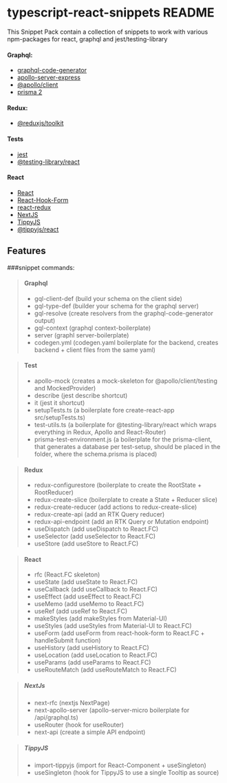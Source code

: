 # typescript-react-snippets README

This Snippet Pack contain a collection of snippets to work with various npm-packages for
react, graphql and jest/testing-library

#### Graphql:

- [graphql-code-generator](https://graphql-code-generator.com)
- [apollo-server-express](https://www.apollographql.com/docs/)
- [@apollo/client](https://www.apollographql.com/docs/)
- [prisma 2](https://prisma.io)

#### Redux:

- [@reduxjs/toolkit](https://redux-toolkit.js.org)

#### Tests

- [jest](https://jestjs.io)
- [@testing-library/react](https://testing-library.com/docs/react-testing-library/intro)

#### React

- [React](https://reactjs.org)
- [React-Hook-Form](https://react-hook-form.com)
- [react-redux](https://react-redux.js.org/introduction/quick-start)
- [NextJS](https://nextjs.org/docs/getting-started)
- [TippyJS](https://atomiks.github.io/tippyjs/)
- [@tippyjs/react](https://github.com/atomiks/tippyjs-react)

## Features

###snippet commands:

> #### Graphql
>
> - gql-client-def (build your schema on the client side)
> - gql-type-def (builder your schema for the graphql server)
> - gql-resolve (create resolvers from the graphql-code-generator output)
> - gql-context (graphql context-boilerplate)
> - server (graphl server-boilerplate)
> - codegen.yml (codegen.yaml boilerplate for the backend, creates backend + client files from the same yaml)

> #### Test
>
> - apollo-mock (creates a mock-skeleton for @apollo/client/testing and MockedProvider)
> - describe (jest describe shortcut)
> - it (jest it shortcut)
> - setupTests.ts (a boilerplate fore create-react-app src/setupTests.ts)
> - test-utils.ts (a boilerplate for @testing-library/react which wraps everything in Redux, Apollo and React-Router)
> - prisma-test-environment.js (a boilerplate for the prisma-client, that generates a database per test-setup, should be placed in the folder, where the schema.prisma is placed)

> #### Redux
>
> - redux-configurestore (boilerplate to create the RootState + RootReducer)
> - redux-create-slice (boilerplate to create a State + Reducer slice)
> - redux-create-reducer (add actions to redux-create-slice)
> - redux-create-api (add an RTK Query reducer)
> - redux-api-endpoint (add an RTK Query or Mutation endpoint)
> - useDispatch (add useDispatch to React.FC)
> - useSelector (add useSelector to React.FC)
> - useStore (add useStore to React.FC)

> #### React
>
> - rfc (React.FC skeleton)
> - useState (add useState to React.FC)
> - useCallback (add useCallback to React.FC)
> - useEffect (add useEffect to React.FC)
> - useMemo (add useMemo to React.FC)
> - useRef (add useRef to React.FC)
> - makeStyles (add makeStyles from Material-UI)
> - useStyles (add useStyles from Material-UI to React.FC)
> - useForm (add useForm from react-hook-form to React.FC + handleSubmit function)
> - useHistory (add useHistory to React.FC)
> - useLocation (add useLocation to React.FC)
> - useParams (add useParams to React.FC)
> - useRouteMatch (add useRouteMatch to React.FC)

> ##### NextJs
>
> - next-rfc (nextjs NextPage)
> - next-apollo-server (apollo-server-micro boilerplate for /api/graphql.ts)
> - useRouter (hook for useRouter)
> - next-api (create a simple API endpoint)

> ##### TippyJS
>
> - import-tippyjs (import for React-Component + useSingleton)
> - useSingleton (hook for TippyJS to use a single Tooltip as source)
